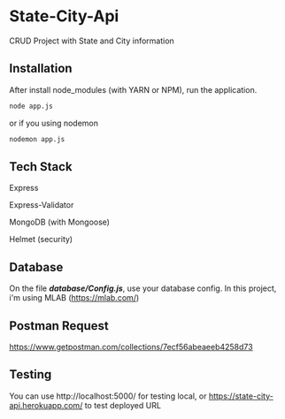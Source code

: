 # State-City-Api
CRUD Project with State and City information


## Installation

After install node_modules (with YARN or NPM), run the application.

```bash
node app.js
```
or if you using nodemon
```bash
nodemon app.js
```


## Tech Stack
Express

Express-Validator

MongoDB (with Mongoose)

Helmet (security)


## Database
On the file ***database/Config.js***, use your database config. In this project, i'm using MLAB (https://mlab.com/) 


## Postman Request
https://www.getpostman.com/collections/7ecf56abeaeeb4258d73


## Testing
You can use http://localhost:5000/ for testing local, or https://state-city-api.herokuapp.com/ to test deployed URL


